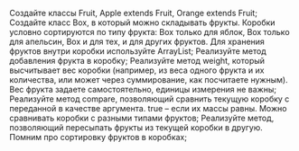 Создайте классы Fruit, Apple extends Fruit, Orange extends Fruit;
Создайте класс Box, в который можно складывать фрукты. Коробки условно сортируются по типу фрукта: Box только для яблок, Box только для апельсин, Box и для тех, и для других фруктов. Для хранения фруктов внутри коробки используйте ArrayList;
Реализуйте метод добавления фрукта в коробку;
Реализуйте метод weight, который высчитывает вес коробки (например, из веса одного фрукта и их количества, или может через суммирование, как посчитаете нужным). Вес фрукта задаете самостоятельно, единицы измерения не важны;
Реализуйте метод compare, позволяющий сравнить текущую коробку с переданной в качестве аргумента. true – если их массы равны. Можно сравнивать коробки с разными типами фруктов;
Реализуйте метод, позволяющий пересыпать фрукты из текущей коробки в другую. Помним про сортировку фруктов в коробках;